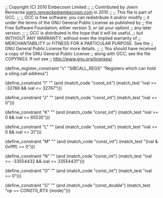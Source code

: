 ;; Copyright (C) 2010 Embecosm Limited
;;
;; Contributed by Joern Rennecke <joern.rennecke@embecosm.com> in 2010
;;
;; This file is part of GCC.
;;
;; GCC is free software; you can redistribute it and/or modify
;; it under the terms of the GNU General Public License as published by
;; the Free Software Foundation; either version 3, or (at your option)
;; any later version.
;;
;; GCC is distributed in the hope that it will be useful,
;; but WITHOUT ANY WARRANTY; without even the implied warranty of
;; MERCHANTABILITY or FITNESS FOR A PARTICULAR PURPOSE.  See the
;; GNU General Public License for more details.
;;
;; You should have received a copy of the GNU General Public License
;; along with GCC; see the file COPYING3.  If not see
;; <http://www.gnu.org/licenses/>.

(define_register_constraint "c" "SIBCALL_REGS"
  "Registers which can hold a siling call address")

(define_constraint "I"
  ""
  (and (match_code "const_int")
       (match_test "ival >= -32768 && ival <= 32767")))

(define_constraint "J"
  ""
  (and (match_code "const_int")
       (match_test "ival == 0")))

(define_constraint "K"
  ""
  (and (match_code "const_int")
       (match_test "ival >= 0 && ival <= 65535")))

(define_constraint "L"
  ""
  (and (match_code "const_int")
       (match_test "ival >= 0 && ival <= 31")))

(define_constraint "M"
  ""
  (and (match_code "const_int")
       (match_test "(ival & 0xffff) == 0")))

(define_constraint "N"
  ""
  (and (match_code "const_int")
       (match_test "ival >= -33554432 && ival <= 33554431")))

(define_constraint "O"
  ""
  (and (match_code "const_int")
       (match_test "ival == 0")))

(define_constraint "G"
  ""
  (and (match_code "const_double")
       (match_test "op == CONST0_RTX (mode)")))
